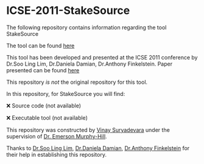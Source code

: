 # ICSE-2011-StakeSource

The following repository contains information regarding the tool StakeSource 

The tool can be found [here](http://www.stakesource.co.uk/)

This tool has been developed and presented at the ICSE 2011 conference by Dr.Soo Ling Lim, Dr.Daniela Damian, Dr.Anthony Finkelstein. Paper presented can be found [here](http://dl.acm.org/citation.cfm?id=1985983)

This repository <i>is not</i> the original repository for this tool.

In this repository, for StakeSource you will find:

:x: Source code (not available)

:x: Executable tool (not available)

This repository was constructed by [Vinay Suryadevara](https://github.com/vinay92) under the supervision of [Dr. Emerson Murphy-Hill](https://github.com/CaptainEmerson).

Thanks to [Dr.Soo Ling Lim](https://soolinglim.wordpress.com/about-me/), [Dr.Daniela Damian](https://danadamian.wordpress.com/), [Dr.Anthony Finkelstein](http://www0.cs.ucl.ac.uk/staff/A.Finkelstein/) for their help in establishing this repository.


